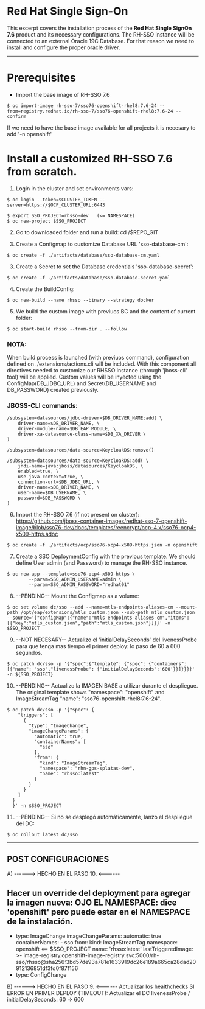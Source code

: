 # Red Hat Single Sign-On

This excerpt covers the installation process of the **Red Hat Single SignOn 7.6** product and its necessary configurations.
The RH-SSO instance will be connected to an external Oracle 19C Database. For that reason we need to install and configure the proper oracle driver.


--------------------------------------
# Prerequisites

- Import the base image of RH-SSO 7.6
```
$ oc import-image rh-sso-7/sso76-openshift-rhel8:7.6-24 --from=registry.redhat.io/rh-sso-7/sso76-openshift-rhel8:7.6-24 --confirm
```

If we need to have the base image available for all projects it is necesary to add '-n openshift'


# Install a customized RH-SSO 7.6 from scratch.

1) Login in the cluster and set environments vars:

```
$ oc login --token=$CLUSTER_TOKEN --server=https://$OCP_CLUSTER_URL:6443
```
```
$ export SSO_PROJECT=rhsso-dev   (<= NAMESPACE)
$ oc new-project $SSO_PROJECT
```

2) Go to downloaded folder and run a build:
cd /$REPO_GIT

3) Create a Configmap to customize Database URL 'sso-database-cm':
```
$ oc create -f ./artifacts/database/sso-database-cm.yaml
```

3) Create a Secret to set the Database credentials 'sso-database-secret':
```
$ oc create -f ./artifacts/database/sso-database-secret.yaml
```

4) Create the BuildConfig:
```
$ oc new-build --name rhsso --binary --strategy docker
```

5) We build the custom image with previuos BC and the content of current folder:
```
$ oc start-build rhsso --from-dir . --follow
```

### NOTA: 
When build process is launched (with previuos command), configuration defined on ./extensions/actions.cli will be included.
With this component all directives needed to customize our RHSSO instance (through 'jboss-cli' tool) will be applied. 
Custom values will be inyected using the ConfigMap(DB_JDBC_URL) and Secret(DB_USERNAME and DB_PASSWORD) created previously.



### JBOSS-CLI commands:
```
/subsystem=datasources/jdbc-driver=$DB_DRIVER_NAME:add( \
    driver-name=$DB_DRIVER_NAME, \
    driver-module-name=$DB_EAP_MODULE, \
    driver-xa-datasource-class-name=$DB_XA_DRIVER \
)

/subsystem=datasources/data-source=KeycloakDS:remove()
 
/subsystem=datasources/data-source=KeycloakDS:add( \
    jndi-name=java:jboss/datasources/KeycloakDS, \
    enabled=true, \
    use-java-context=true, \
    connection-url=$DB_JDBC_URL, \
    driver-name=$DB_DRIVER_NAME, \
    user-name=$DB_USERNAME, \
    password=$DB_PASSWORD \
)
```

6) Import the RH-SSO 7.6 (if not present on cluster):
https://github.com/jboss-container-images/redhat-sso-7-openshift-image/blob/sso76-dev/docs/templates/reencrypt/ocp-4.x/sso76-ocp4-x509-https.adoc
```
$ oc create -f ./artifacts/ocp/sso76-ocp4-x509-https.json -n openshift
```


7) Create a SSO DeploymentConfig with the previous template. We should define User admin (and Password) to manage the RH-SSO instance.
```
$ oc new-app --template=sso76-ocp4-x509-https \
        --param=SSO_ADMIN_USERNAME=admin \
        --param=SSO_ADMIN_PASSWORD="redhat01"
```

8) --PENDING-- Mount the Configmap as a volume:
```
$ oc set volume dc/sso --add --name=mtls-endpoints-aliases-cm --mount-path /opt/eap/extensions/mtls_custom.json --sub-path mtls_custom.json --source='{"configMap":{"name":"mtls-endpoints-aliases-cm","items":[{"key":"mtls_custom.json","path":"mtls_custom.json"}]}}' -n $SSO_PROJECT
```

9) --NOT NECESARY-- Actualizo el 'initialDelaySeconds' del livenessProbe para que tenga mas tiempo el primer deploy: lo paso de 60 a 600 segundos.
```
$ oc patch dc/sso -p '{"spec":{"template": {"spec": {"containers":[{"name": "sso","livenessProbe": {"initialDelaySeconds":'600'}}]}}}}' -n ${SSO_PROJECT}
```

10) --PENDING-- Actualizo la IMAGEN BASE a utilizar durante el despliegue.
The original template shows "namespace": "openshift" and ImageStreamTag "name": "sso76-openshift-rhel8:7.6-24".
```
$ oc patch dc/sso -p '{"spec": {
    "triggers": [
      {
        "type": "ImageChange",
        "imageChangeParams": {
          "automatic": true,
          "containerNames": [
            "sso"
          ],
          "from": {
            "kind": "ImageStreamTag",
            "namespace": "rhn-gps-splatas-dev",
            "name": "rhsso:latest"
          }
        }
      }
    ]
  }
  }' -n $SSO_PROJECT
```

11) --PENDING-- Si no se desplegó automáticamente, lanzo el despliegue del DC:
```
$ oc rollout latest dc/sso
```

--------------------
POST CONFIGURACIONES
--------------------
A) ------>    HECHO EN EL PASO 10.   <------

  Hacer un override del deployment para agregar la imagen nueva:
  OJO EL NAMESPACE: dice 'openshift' pero puede estar en el NAMESPACE de la instalación.
  ----------------
  - type: ImageChange
    imageChangeParams:
      automatic: true
      containerNames:
        - sso
      from:
        kind: ImageStreamTag
        namespace: openshift  <== $SSO_PROJECT
        name: 'rhsso:latest'
      lastTriggeredImage: >-
     image-registry.openshift-image-registry.svc:5000/rh-sso/rhsso@sha256:3bd57de93a781e1633919dc26e189a665ca28dad20912136851df3fd0f87f156
  - type: ConfigChange


B)  ------>    HECHO EN EL PASO 9.   <------ 
Actualizar los healthchecks
SI ERROR EN PRIMER DEPLOY (TIMEOUT): Actualizar el DC livenessProbe / initialDelaySeconds: 60 => 600 
